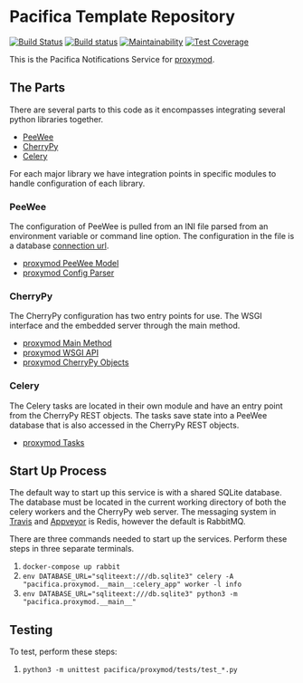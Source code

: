 # Pacifica Template Repository
[![Build Status](https://travis-ci.org/pacifica/pacifica-proxymod.svg?branch=master)](https://travis-ci.org/pacifica/pacifica-proxymod)
[![Build status](https://ci.appveyor.com/api/projects/status/eg2r1y37yvxi0b5p?svg=true)](https://ci.appveyor.com/project/dmlb2000/pacifica-proxymod)
[![Maintainability](https://api.codeclimate.com/v1/badges/f2dba248b1a7966e5a49/maintainability)](https://codeclimate.com/github/pacifica/pacifica-proxymod/maintainability)
[![Test Coverage](https://api.codeclimate.com/v1/badges/f2dba248b1a7966e5a49/test_coverage)](https://codeclimate.com/github/pacifica/pacifica-proxymod/test_coverage)

This is the Pacifica Notifications Service for [proxymod](https://github.com/IMMM-SFA/proxymod).

## The Parts

There are several parts to this code as it encompasses
integrating several python libraries together.

 * [PeeWee](http://docs.peewee-orm.com/en/latest/)
 * [CherryPy](https://cherrypy.org/)
 * [Celery](http://www.celeryproject.org/)

For each major library we have integration points in
specific modules to handle configuration of each library.

### PeeWee

The configuration of PeeWee is pulled from an INI file parsed
from an environment variable or command line option. The
configuration in the file is a database
[connection url](http://docs.peewee-orm.com/en/latest/peewee/database.html#connecting-using-a-database-url).

 * [proxymod PeeWee Model](pacifica/proxymod/__main__.py#L29)
 * [proxymod Config Parser](pacifica/proxymod/__main__.py#L25)

### CherryPy

The CherryPy configuration has two entry points for use. The
WSGI interface and the embedded server through the main
method.

 * [proxymod Main Method](pacifica/proxymod/__main__.py#L37-L69)
 * [proxymod WSGI API](pacifica/proxymod/__main__.py#L35)
 * [proxymod CherryPy Objects](pacifica/proxymod/__main__.py#L33)

### Celery

The Celery tasks are located in their own module and have
an entry point from the CherryPy REST objects. The tasks
save state into a PeeWee database that is also accessed
in the CherryPy REST objects.

 * [proxymod Tasks](pacifica/proxymod/__main__.py#L31)

## Start Up Process

The default way to start up this service is with a shared
SQLite database. The database must be located in the
current working directory of both the celery workers and
the CherryPy web server. The messaging system in
[Travis](.travis.yml) and [Appveyor](appveyor.yml) is
Redis, however the default is RabbitMQ.

There are three commands needed to start up the services.
Perform these steps in three separate terminals.

 1. `docker-compose up rabbit`
 2. `env DATABASE_URL="sqliteext:///db.sqlite3" celery -A "pacifica.proxymod.__main__:celery_app" worker -l info`
 3. `env DATABASE_URL="sqliteext:///db.sqlite3" python3 -m "pacifica.proxymod.__main__"`

## Testing

To test, perform these steps:

 1. `python3 -m unittest pacifica/proxymod/tests/test_*.py`
